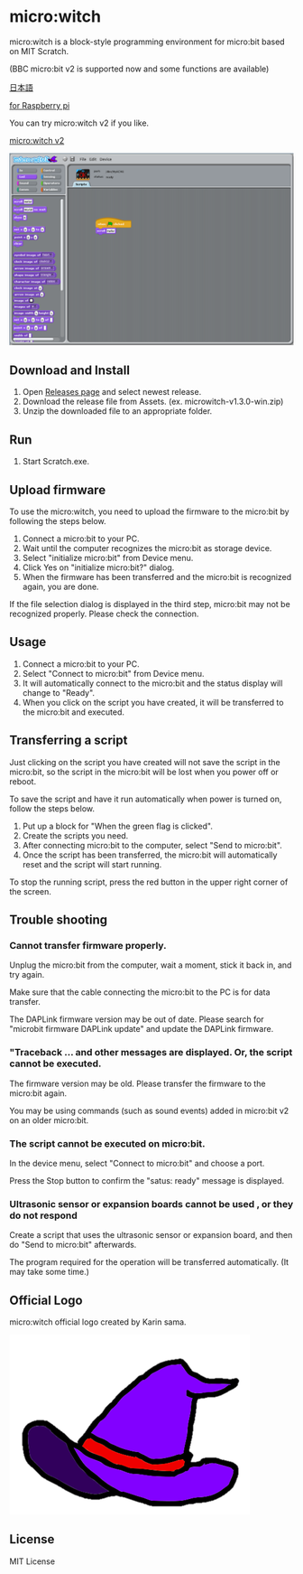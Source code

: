 # micro:witch
micro:witch is a block-style programming environment for micro:bit based on MIT Scratch.

(BBC micro:bit v2 is supported now and some functions are available)

[日本語](https://github.com/EiichiroIto/microwitch/blob/master/README.ja.md)

[for Raspberry pi](https://github.com/EiichiroIto/microwitch-linux)

You can try micro:witch v2 if you like.

[micro:witch v2](https://github.com/EiichiroIto/microwitch2)

![screenshot1](https://raw.githubusercontent.com/EiichiroIto/microwitch/master/doc/images/microwitch1.3.0.png)

## Download and Install
1. Open [Releases page](https://github.com/EiichiroIto/microwitch/releases) and select newest release.
1. Download the release file from Assets. (ex. microwitch-v1.3.0-win.zip)
1. Unzip the downloaded file to an appropriate folder.

## Run
1. Start Scratch.exe.

## Upload firmware
To use the micro:witch, you need to upload the firmware to the micro:bit by following the steps below.

1. Connect a micro:bit to your PC.
1. Wait until the computer recognizes the micro:bit as storage device.
1. Select "initialize micro:bit" from Device menu.
1. Click Yes on "initialize micro:bit?" dialog.
1. When the firmware has been transferred and the micro:bit is recognized again, you are done.

If the file selection dialog is displayed in the third step, micro:bit may not be recognized properly. Please check the connection.

## Usage
1. Connect a micro:bit to your PC.
1. Select "Connect to micro:bit" from Device menu.
2. It will automatically connect to the micro:bit and the status display will change to "Ready". 
5. When you click on the script you have created, it will be transferred to the micro:bit and executed.

## Transferring a script
Just clicking on the script you have created will not save the script
in the micro:bit, so the script in the micro:bit will be lost when you
power off or reboot.

To save the script and have it run automatically when power is turned
on, follow the steps below.

1. Put up a block for "When the green flag is clicked".
1. Create the scripts you need.
1. After connecting micro:bit to the computer, select "Send to micro:bit".
1. Once the script has been transferred, the micro:bit will automatically reset and the script will start running.

To stop the running script, press the red button in the upper right corner of the screen.

## Trouble shooting
### Cannot transfer firmware properly.
Unplug the micro:bit from the computer, wait a moment, stick it back in, and try again.

Make sure that the cable connecting the micro:bit to the PC is for data transfer.

The DAPLink firmware version may be out of date. Please search for
"microbit firmware DAPLink update" and update the DAPLink firmware.

### "Traceback ... and other messages are displayed. Or, the script cannot be executed.
The firmware version may be old. Please transfer the firmware to the micro:bit again.

You may be using commands (such as sound events) added in micro:bit v2 on an older micro:bit.

### The script cannot be executed on micro:bit.
In the device menu, select "Connect to micro:bit" and choose a port.

Press the Stop button to confirm the "satus: ready" message is displayed.

### Ultrasonic sensor or expansion boards cannot be used , or they do not respond
Create a script that uses the ultrasonic sensor or expansion board, and then do "Send to micro:bit" afterwards.

The program required for the operation will be transferred automatically. (It may take some time.)

## Official Logo
micro:witch official logo created by Karin sama.

![logo](https://raw.githubusercontent.com/EiichiroIto/microwitch/master/doc/images/microwitch_logo.png)

## License
MIT License
